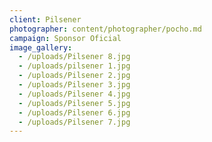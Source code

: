 ```yaml
---
client: Pilsener
photographer: content/photographer/pocho.md
campaign: Sponsor Oficial
image_gallery:
  - /uploads/Pilsener 8.jpg
  - /uploads/pilsener 1.jpg
  - /uploads/Pilsener 2.jpg
  - /uploads/Pilsener 3.jpg
  - /uploads/Pilsener 4.jpg
  - /uploads/Pilsener 5.jpg
  - /uploads/Pilsener 6.jpg
  - /uploads/Pilsener 7.jpg
---
```


